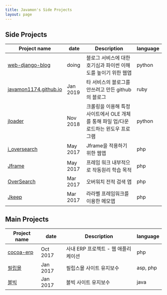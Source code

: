 ```yaml
---
title: Javamon's Side Projects
layout: page
---
```


## Side Projects

| Project name | date |                  Description                                 | language |
|--------------|------|--------------------------------------------------------------|----------|
| [web-django-blog](https://github.com/javamon1174/web-django-blog) | doing | 블로그 서비스에 대한 호기심과 파이썬 이해도를 높이기 위한 웹앱 | python |
| [javamon1174.github.io](https://github.com/javamon1174/javamon1174.github.io) | Jan 2019 | 타 서비스의 블로그를 안쓰려고 만든 github의 블로그 | ruby |
| [jloader](#) | Nov 2018 | 크롤링을 이용해 특정 사이트에서 OLE 개체를 통해 파일 업/다운로드하는 윈도우 프로그램 | python |
| [j_oversearch](https://github.com/javamon1174/j_oversearch)    | May 2017 | Jframe을 적용하기 위한 웹앱 | php |
| [Jframe](https://github.com/javamon1174/jframe) | May 2017 | 프레임 워크 내부적으로 작동원리 학습 목적 | php |
| [OverSearch](https://github.com/javamon1174/OverSearch) | Mar 2017 | 오버워치 전적 검색 앱 | php |
| [Jkeep](https://github.com/javamon1174/Jkeep) | Mar 2017 | 라라벨 프레임워크를 이용한 메모앱 | php |


## Main Projects

| Project name | date |                  Description                                 | language |
|--------------|------|--------------------------------------------------------------|----------|
| [cocoa-erp](#) | Oct 2017 | 사내 ERP 프로젝트 - 웹 애플리케이션 | php |
| [필립몰](https://www.mall.philips.co.kr/) | Jan 2017 | 필립스몰 사이트 유지보수 | asp, php |
| [볼빅](http://volvik.co.kr/) | Jan 2017 | 볼빅 사이트 유지보수 | java |
